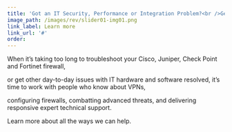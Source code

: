 ```yaml
---
title: 'Got an IT Security, Performance or Integration Problem?<br />Get Immediate, Expert Technical Support.'
image_path: /images/rev/slider01-img01.png
link_label: Learn more
link_url: '#'
order:
---
```



When it’s taking too long to troubleshoot your Cisco, Juniper, Check Point and Fortinet firewall,

or get other day-to-day issues with IT hardware and software resolved, it’s time to work with people who know about VPNs,

configuring firewalls, combatting advanced threats, and delivering responsive expert technical support.

Learn more about all the ways we can help.